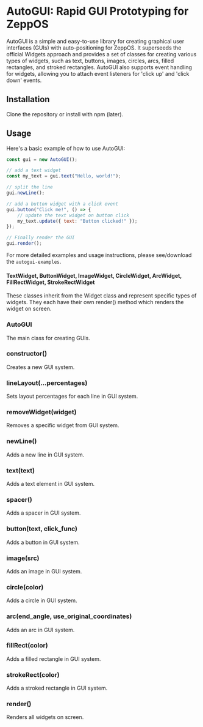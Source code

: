 # AutoGUI: Rapid GUI Prototyping for ZeppOS
AutoGUI is a simple and easy-to-use library for creating graphical user interfaces (GUIs) with auto-positioning for ZeppOS. It superseeds the official Widgets approach and provides a set of classes for creating various types of widgets, such as text, buttons, images, circles, arcs, filled rectangles, and stroked rectangles. AutoGUI also supports event handling for widgets, allowing you to attach event listeners for 'click up' and 'click down' events.

## Installation
Clone the repository or install with npm (later).

## Usage
Here's a basic example of how to use AutoGUI:

```javascript
const gui = new AutoGUI();

// add a text widget
const my_text = gui.text("Hello, world!");

// split the line
gui.newLine();

// add a button widget with a click event
gui.button("Click me!", () => { 
    // update the text widget on button click
    my_text.update({ text: "Button clicked!" }); 
});

// Finally render the GUI
gui.render();
```

For more detailed examples and usage instructions, please see/download the `autogui-examples`.

#### TextWidget, ButtonWidget, ImageWidget, CircleWidget, ArcWidget, FillRectWidget, StrokeRectWidget
These classes inherit from the Widget class and represent specific types of widgets. They each have their own render() method which renders the widget on screen.

### AutoGUI
The main class for creating GUIs.

### constructor()
Creates a new GUI system.

### lineLayout(...percentages)
Sets layout percentages for each line in GUI system.

### removeWidget(widget)
Removes a specific widget from GUI system.

### newLine()
Adds a new line in GUI system.

### text(text)
Adds a text element in GUI system.

### spacer()
Adds a spacer in GUI system.

### button(text, click_func)
Adds a button in GUI system.

### image(src)
Adds an image in GUI system.

### circle(color)
Adds a circle in GUI system.

### arc(end_angle, use_original_coordinates)
Adds an arc in GUI system.

### fillRect(color)
Adds a filled rectangle in GUI system.

### strokeRect(color)
Adds a stroked rectangle in GUI system.

### render()
Renders all widgets on screen.
